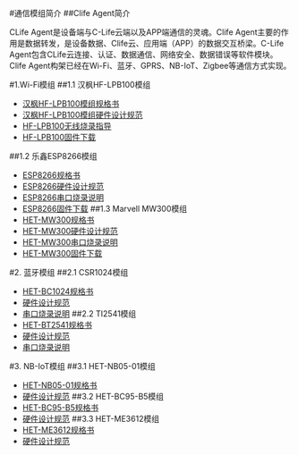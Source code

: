 

#通信模组简介
##Clife Agent简介

CLife Agent是设备端与C-Life云端以及APP端通信的灵魂。Clife Agent主要的作用是数据转发，是设备数据、Clife云、应用端（APP）的数据交互桥梁。C-Life Agent包含CLife云连接、认证、数据通信、网络安全、数据错误等软件模块。Clife Agent构架已经在Wi-Fi、蓝牙、GPRS、NB-IoT、Zigbee等通信方式实现。 



#1.Wi-Fi模组
##1.1 汉枫HF-LPB100模组
* [汉枫HF-LPB100模组规格书](./source/zh-cn/device/module/)
* [汉枫HF-LPB100模组硬件设计规范](./module/HF-LPB100_hardware_Design_Spec.html)
* [HF-LPB100无线烧录指导](./module/HF-LPB100_Wireless_download_Spec.html)
* [HF-LPB100固件下载](./source/zh-cn/device/module/)

##1.2 乐鑫ESP8266模组
* [ESP8266规格书](./source/zh-cn/device/module/)
* [ESP8266硬件设计规范](./module/ESP8266_hardware_Design_Spec.html)
* [ESP8266串口烧录说明](./module/ESP8266_uart_download_Spec.html)
* [ESP8266固件下载](./source/zh-cn/device/module/)
##1.3 Marvell MW300模组
* [HET-MW300规格书](./source/zh-cn/device/module/HET-MW300)
* [HET-MW300硬件设计规范](./module/HET-MW300_hardware_Design_Spec.html)
* [HET-MW300串口烧录说明](./module/HET-MW300_uart_download_Spec.html)
* [HET-MW300固件下载](./source/zh-cn/device/module/)



#2. 蓝牙模组
##2.1 CSR1024模组
* [HET-BC1024规格书](./source/zh-cn/device/module/)
* [硬件设计规范](./source/zh-cn/device/module/CSR1024_hardware_Design_Spec.html)
* [串口烧录说明](./source/zh-cn/device/module/CSR1024_uart_download_Spec.html)
##2.2 TI2541模组
* [HET-BT2541规格书](./source/zh-cn/device/module/)
* [硬件设计规范](./module/TI2541_hardware_Design_Spec.html)
* [串口烧录说明](./module/TI2541_uart_download_Spec.html)

#3. NB-IoT模组
##3.1 HET-NB05-01模组
* [HET-NB05-01规格书](./source/zh-cn/device/module/)
* [硬件设计规范](./source/zh-cn/device/module/)
##3.2 HET-BC95-B5模组
* [HET-BC95-B5规格书](./source/zh-cn/device/module/)
* [硬件设计规范](./source/zh-cn/device/module/)
##3.3 HET-ME3612模组
* [HET-ME3612规格书](./source/zh-cn/device/module/)
* [硬件设计规范](./source/zh-cn/device/module/)

